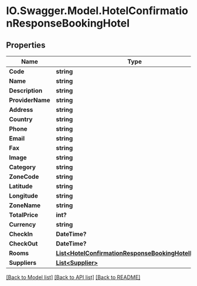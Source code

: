 # IO.Swagger.Model.HotelConfirmationResponseBookingHotel
## Properties

Name | Type | Description | Notes
------------ | ------------- | ------------- | -------------
**Code** | **string** |  | [optional] 
**Name** | **string** |  | [optional] 
**Description** | **string** |  | [optional] 
**ProviderName** | **string** |  | [optional] 
**Address** | **string** |  | [optional] 
**Country** | **string** |  | [optional] 
**Phone** | **string** |  | [optional] 
**Email** | **string** |  | [optional] 
**Fax** | **string** |  | [optional] 
**Image** | **string** |  | [optional] 
**Category** | **string** |  | [optional] 
**ZoneCode** | **string** |  | [optional] 
**Latitude** | **string** |  | [optional] 
**Longitude** | **string** |  | [optional] 
**ZoneName** | **string** |  | [optional] 
**TotalPrice** | **int?** |  | [optional] 
**Currency** | **string** |  | [optional] 
**CheckIn** | **DateTime?** |  | [optional] 
**CheckOut** | **DateTime?** |  | [optional] 
**Rooms** | [**List&lt;HotelConfirmationResponseBookingHotelRooms&gt;**](HotelConfirmationResponseBookingHotelRooms.md) |  | [optional] 
**Suppliers** | [**List&lt;Supplier&gt;**](Supplier.md) |  | [optional] 

[[Back to Model list]](../README.md#documentation-for-models) [[Back to API list]](../README.md#documentation-for-api-endpoints) [[Back to README]](../README.md)

